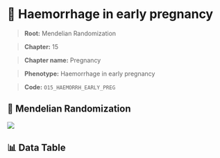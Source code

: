 # 🧪 Haemorrhage in early pregnancy

> **Root:** Mendelian Randomization

> **Chapter:** 15  

> **Chapter name:** Pregnancy

> **Phenotype:** Haemorrhage in early pregnancy  

> **Code:** `O15_HAEMORRH_EARLY_PREG`

## 🧬 Mendelian Randomization  

<img src="/MR/Figures/Forward/O15_HAEMORRH_EARLY_PREG.png"/>

## 📊 Data Table

<CsvTableMRF src="/MR/Data/Forward/O15_HAEMORRH_EARLY_PREG.csv"/>
